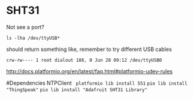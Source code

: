 # SHT31

Not see a port?

`ls -lha /dev/ttyUSB*`

should return something like, remember to try different USB cables

`crw-rw---- 1 root dialout 188, 0 Jun 28 09:12 /dev/ttyUSB0`

http://docs.platformio.org/en/latest/faq.html#platformio-udev-rules

#Dependencies
  NTPClient ` platformio lib install 551`
  `pio lib install "ThingSpeak"`
  `pio lib install "Adafruit SHT31 Library"`
